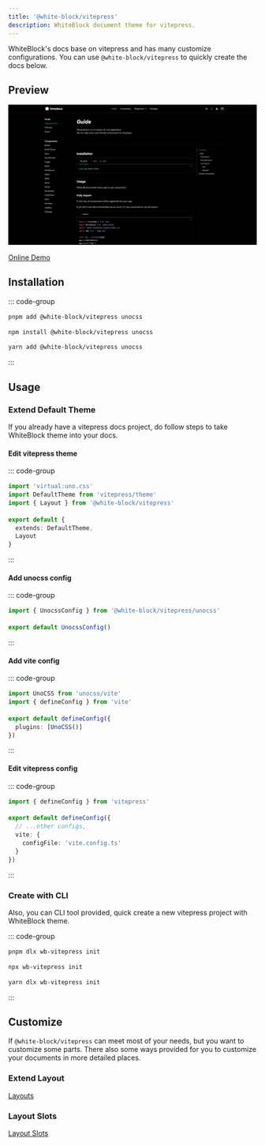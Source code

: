 ```yaml
---
title: '@white-block/vitepress'
description: WhiteBlock document theme for vitepress.
---
```


WhiteBlock's docs base on vitepress and has many customize ​configurations. You can use `@white-block/vitepress` to quickly create the docs below.

## Preview
![preview](/vitepress/preview.png)

[Online Demo](https://kythuen.github.io/white-block/) 

## Installation

::: code-group
```sh [pnpm]
pnpm add @white-block/vitepress unocss
```
```sh [npm]
npm install @white-block/vitepress unocss
```
```sh [yarn]
yarn add @white-block/vitepress unocss
```
:::

## Usage

### Extend Default Theme

If you already have a vitepress docs project, do follow steps to take WhiteBlock theme into your docs. 

#### Edit vitepress theme
::: code-group
```ts [.vitepress/theme.ts]
import 'virtual:uno.css'
import DefaultTheme from 'vitepress/theme'
import { Layout } from '@white-block/vitepress'

export default {
  extends: DefaultTheme,
  Layout
}
```
:::

#### Add unocss config
::: code-group
```ts [uno.config.ts]
import { UnocssConfig } from '@white-block/vitepress/unocss'

export default UnocssConfig()

```
:::

#### Add vite config
::: code-group
```ts [vite.config.ts]
import UnoCSS from 'unocss/vite'
import { defineConfig } from 'vite'

export default defineConfig({
  plugins: [UnoCSS()]
})

```
:::

#### Edit vitepress config
::: code-group
```ts [.vitepress/config.ts]
import { defineConfig } from 'vitepress'

export default defineConfig({
  // ...other configs,
  vite: {
    configFile: 'vite.config.ts'
  }
})

```
:::

### Create with CLI
Also, you can CLI tool provided, quick create a new vitepress project with WhiteBlock theme.

::: code-group
```sh [pnpm]
pnpm dlx wb-vitepress init
```
```sh [npm]
npx wb-vitepress init
```
```sh [yarn]
yarn dlx wb-vitepress init
```
:::

## Customize 

If `@white-block/vitepress` can meet most of your needs, but you want to customize some parts. There also some ways provided for you to customize your documents in more detailed places.

### Extend Layout

[Layouts](./layout)

### Layout Slots

[Layout Slots](./slots)